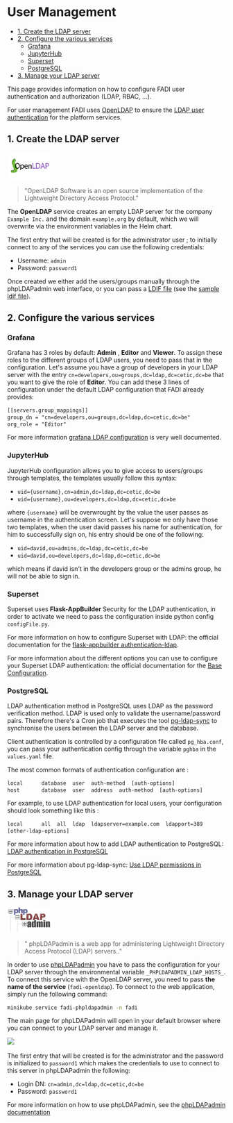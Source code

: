 User Management
=============

* [1. Create the LDAP server](#1-create-the-ldap-server)
* [2. Configure the various services](#2-configure-the-various-services)
     * [Grafana](#grafana)
     * [JupyterHub](#jupyterhub)
     * [Superset](#superset)
     * [PostgreSQL](#postgresql)
* [3. Manage your LDAP server](#3-manage-your-ldap-server)


This page provides information on how to configure FADI user authentication and authorization (LDAP, RBAC, ...).

For user management FADI uses [OpenLDAP](https://www.openldap.org) to ensure the [LDAP user authentication](https://en.wikipedia.org/wiki/Lightweight_Directory_Access_Protocol) for the platform services.

## 1. Create the LDAP server

<a href="https://www.openldap.org/" alt="OpenLDAP"> <img src="images/logos/OpenLDAP.png" width="100px" /></a>

> "OpenLDAP Software is an open source implementation of the Lightweight Directory Access Protocol."

The **OpenLDAP** service creates an empty LDAP server for the company `Example Inc.` and the domain `example.org` by default, which we will overwrite via the environment variables in the Helm chart. 

The first entry that will be created is for the administrator user ; to initially connect to any of the services you can use the following credentials:

* Username: `admin`
* Password: `password1`

Once created we either add the users/groups manually through the phpLDAPadmin web interface, or you can pass a [LDIF file](https://en.wikipedia.org/wiki/LDAP_Data_Interchange_Format) (see the [sample ldif file](examples/basic/example.ldif)).

## 2. Configure the various services

### Grafana

Grafana has 3 roles by default: **Admin** , **Editor** and **Viewer**. To assign these roles to the different groups of LDAP users, you need to pass that in the configuration. Let's assume you have a group of developers in your LDAP server with the entry `cn=developers,ou=groups,dc=ldap,dc=cetic,dc=be` that you want to give the role of **Editor**. You can add these 3 lines of configuration under the default LDAP configuration that FADI already provides:

```
[[servers.group_mappings]]
group_dn = "cn=developers,ou=groups,dc=ldap,dc=cetic,dc=be"
org_role = "Editor"
```

For more information [grafana LDAP configuration](https://grafana.com/docs/auth/ldap/#configuration-examples) is very well documented.

### JupyterHub

JupyterHub configuration allows you to give access to users/groups through templates, the templates usually follow this syntax:

* `uid={username},cn=admin,dc=ldap,dc=cetic,dc=be`
* `uid={username},ou=developers,dc=ldap,dc=cetic,dc=be`

where `{username}` will be overwrought by the value the user passes as username in the authentication screen. Let's suppose we only have those two templates, when the user david passes his name for authentication, for him to successfully sign on, his entry should be one of the following:

* `uid=david,ou=admins,dc=ldap,dc=cetic,dc=be`
* `uid=david,ou=developers,dc=ldap,dc=cetic,dc=be`

which means if david isn't in the developers group or the admins group, he will not be able to sign in.

### Superset

Superset uses **Flask-AppBuilder** Security for the LDAP authentication, in order to activate we need to pass the configuration inside python config `configFile.py`.

For more information on how to configure Superset with LDAP: the official documentation for the [flask-appbuilder authentication-ldap](https://flask-appbuilder.readthedocs.io/en/latest/security.html#authentication-ldap).

For more information about the different options you can use to configure your Superset LDAP authentication: the official documentation for the [Base Configuration](https://flask-appbuilder.readthedocs.io/en/latest/config.html).

### PostgreSQL

LDAP authentication method in PostgreSQL uses LDAP as the password verification method. LDAP is used only to validate the username/password pairs. Therefore there's a Cron job that executes the tool [pg-ldap-sync](https://github.com/larskanis/pg-ldap-sync) to synchronise the users between the LDAP server and the database.

Client authentication is controlled by a configuration file called `pg_hba.conf`, you can pass your authentication config through the variable `pghba` in the `values.yaml` file.

The most common formats of authentication configuration are :


```
local      database  user  auth-method  [auth-options]
host       database  user  address  auth-method  [auth-options]
```

For example, to use LDAP authentication for local users, your configuration should look something like this :


```
local      all  all  ldap  ldapserver=example.com  ldapport=389 [other-ldap-options]
```


For more information about how to add LDAP authentication to PostgreSQL: [LDAP authentication in PostgreSQL](https://www.postgresql.org/docs/11/auth-ldap.html)

For more information about pg-ldap-sync: [Use LDAP permissions in PostgreSQL](https://github.com/larskanis/pg-ldap-sync)


## 3. Manage your LDAP server

<a href="http://phpldapadmin.sourceforge.net/wiki/index.php/Main_Page" alt="phpLDAPadmin"><img src="images/logos/phpldapadmin.jpg" width="100px" /></a>

> " phpLDAPadmin is a web app for administering Lightweight Directory Access Protocol (LDAP) servers.."

In order to use [phpLDAPadmin](http://phpldapadmin.sourceforge.net/wiki/index.php/Main_Page) you have to pass the configuration for your LDAP server through the environmental variable `_PHPLDAPADMIN_LDAP_HOSTS_`. To connect this service with the OpenLDAP server, you need to pass **the name of the service** (`fadi-openldap`). To connect to the web application, simply run the following command:

```bash
minikube service fadi-phpldapadmin -n fadi
```

The main page for phpLDAPadmin will open in your default browser where you can connect to your LDAP server and manage it.

<img src="images/phpldapadmin.gif" />

The first entry that will be created is for the administrator and the password is initialized to `password1` which makes the credentials to use to connect to this server in phpLDAPadmin the following:

* Login DN: `cn=admin,dc=ldap,dc=cetic,dc=be`
* Password: `password1`

For more information on how to use phpLDAPadmin, see the [phpLDAPadmin documentation](http://phpldapadmin.sourceforge.net/function-ref/1.2/)
